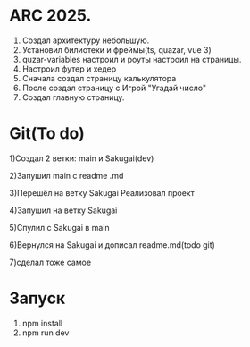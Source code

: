 # ARC 2025.

1) Создал архитектуру небольшую.
2) Установил билиотеки и фреймы(ts, quazar, vue 3)
3) quzar-variables настроил и роуты настроил на страницы.
4) Настроил футер и хедер
5) Сначала создал страницу калькулятора
6) После создал страницу с Игрой "Угадай число"
7) Создал главную страницу.


# Git(To do)

1)Создал 2 ветки: main и Sakugai(dev)

2)Запушил main с readme .md

3)Перешёл на ветку Sakugai Реализовал проект

4)Запушил на ветку Sakugai

5)Спулил с Sakugai в main

6)Вернулся на Sakugai и дописал readme.md(todo git)

7)сделал тоже самое


# Запуск

1) npm install
2) npm run dev
